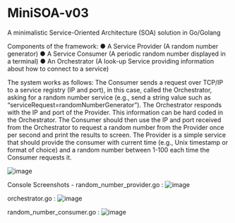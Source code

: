 # MiniSOA-v03

A minimalistic Service-Oriented Architecture (SOA) solution in Go/Golang

Components of the framework:
● A Service Provider (A random number generator)
● A Service Consumer (A periodic random number displayed in a terminal)
● An Orchestrator (A look-up Service providing information about how to connect to a 
service)

The system works as follows: 
The Consumer sends a request over TCP/IP to a service 
registry (IP and port), in this case, called the Orchestrator, asking for a random number service
(e.g., send a string value such as “serviceRequest=randomNumberGenerator”). 
The Orchestrator responds with the IP and port of the Provider. This information can be hard
coded in the Orchestrator. The Consumer should then use the IP and port received from the 
Orchestrator to request a random number from the Provider once per second and print the 
results to screen.
The Provider is a simple service that should provide the consumer with current time (e.g., Unix
timestamp or format of choice) and a random number between 1-100 each time the Consumer 
requests it.

![image](https://github.com/AdityaSissodiya/MiniSOA-v03/assets/19986905/4835cb4a-9d9a-465f-b0da-265755c9bd65)

Console Screenshots -
random_number_provider.go : 
![image](https://github.com/AdityaSissodiya/MiniSOA-v03/assets/19986905/1fc3ff8f-580e-4616-8534-665226f6557a)

orchestrator.go : 
![image](https://github.com/AdityaSissodiya/MiniSOA-v03/assets/19986905/6de182f5-8a50-441c-8089-191510dc85f0)

random_number_consumer.go : 
![image](https://github.com/AdityaSissodiya/MiniSOA-v03/assets/19986905/c0301b32-4e51-4634-920d-1fc3fd9e347f)
